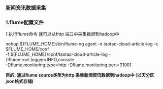 ### 新闻资讯数据采集

### 1.flume配置文件

1.执行flume命令 就可以从http 端口中采集数据到hadoop中

nohup ${FLUME_HOME}/bin/flume-ng agent -n taotao-cloud-article-log -c $FLUME_HOME/conf \
-f ${FLUME_HOME}/conf/taotao-cloud-article-log -Dflume.root.logger=INFO,console \
-Dflume.monitoring.type=http -Dflume.monitoring.port=31001

**目的: 通过flume source类型为http 采集新闻资讯数据到hadoop中 (以天分区 json格式存储)**
